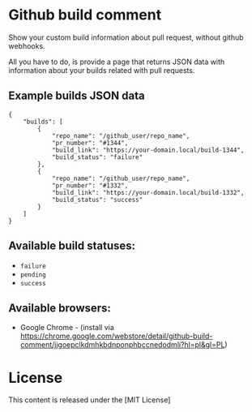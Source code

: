 Github build comment
====================

Show your custom build information about pull request, without github webhooks.

All you have to do, is provide a page that returns JSON data with information
about your builds related with pull requests.

Example builds JSON data
------------------------

```
{
    "builds": [
        {
            "repo_name": "/github_user/repo_name",
            "pr_number": "#1344",
            "build_link": "https://your-domain.local/build-1344",
            "build_status": "failure"
        },
        {
            "repo_name": "/github_user/repo_name",
            "pr_number": "#1332",
            "build_link": "https://your-domain.local/build-1332",
            "build_status": "success"
        }
    ]
}
```

Available build statuses:
-------------------------

* `failure`
* `pending`
* `success`

Available browsers:
-------------------

* Google Chrome - (install via https://chrome.google.com/webstore/detail/github-build-comment/jjgoepclkdmhkbdnponphbccnedodmli?hl=pl&gl=PL)

# License
This content is released under the [MIT License]
